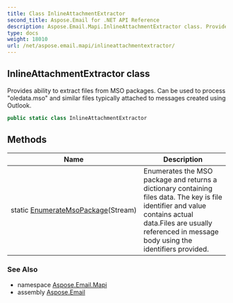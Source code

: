 ```yaml
---
title: Class InlineAttachmentExtractor
second_title: Aspose.Email for .NET API Reference
description: Aspose.Email.Mapi.InlineAttachmentExtractor class. Provides ability to extract files from MSO packages. Can be used to process oledata.mso and similar files typically attached to messages created using Outlook
type: docs
weight: 18010
url: /net/aspose.email.mapi/inlineattachmentextractor/
---
```

## InlineAttachmentExtractor class

Provides ability to extract files from MSO packages. Can be used to process "oledata.mso" and similar files typically attached to messages created using Outlook.

```csharp
public static class InlineAttachmentExtractor
```

## Methods

| Name | Description |
| --- | --- |
| static [EnumerateMsoPackage](../../aspose.email.mapi/inlineattachmentextractor/enumeratemsopackage/)(Stream) | Enumerates the MSO package and returns a dictionary containing files data. The key is file identifier and value contains actual data.Files are usually referenced in message body using the identifiers provided. |

### See Also

* namespace [Aspose.Email.Mapi](../../aspose.email.mapi/)
* assembly [Aspose.Email](../../)


